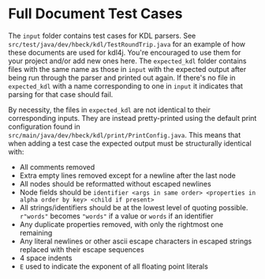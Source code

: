 # Full Document Test Cases

The `input` folder contains test cases for KDL parsers. See `src/test/java/dev/hbeck/kdl/TestRoundTrip.java`
for an example of how these documents are used for kdl4j. You're encouraged to use them for your project and/or add new ones
here. The `expected_kdl` folder contains files with the same name as those in `input` with the expected output after being 
run through the parser and printed out again. If there's no file in `expected_kdl` with a name corresponding to one in `input`
it indicates that parsing for that case should fail.

By necessity, the files in `expected_kdl` are not identical to their corresponding inputs. They are instead pretty-printed
using the default print configuration found in `src/main/java/dev/hbeck/kdl/print/PrintConfig.java`. This means that when
adding a test case the expected output must be structurally identical with:

* All comments removed
* Extra empty lines removed except for a newline after the last node
* All nodes should be reformatted without escaped newlines
* Node fields should be `identifier <args in same order> <properties in alpha order by key> <child if present>`
* All strings/identifiers should be at the lowest level of quoting possible. `r"words"` becomes `"words"` if a value or `words`
  if an identifier
* Any duplicate properties removed, with only the rightmost one remaining
* Any literal newlines or other ascii escape characters in escaped strings replaced with their escape sequences
* 4 space indents
* `E` used to indicate the exponent of all floating point literals

